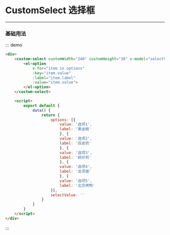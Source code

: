 <style lang="scss" scoped>
  .demo-block {
    div {
      &:last-child {
        margin-bottom: 0;
      }
    }
    .custom-select-container {
        /* display: inline-block;
        margin: 0 10px 20px 0; */
    }
  }
</style>

# CustomSelect 选择框

---

### 基础用法

<div class="demo-block">
    <div>
        <custom-select customWidth="240" customHeight="30" v-model="selectValue" placeholder="请选择" clearable>
            <el-option
                v-for="item in options"
                :key="item.value"
                :label="item.label"
                :value="item.value">
            </el-option>
        </custom-select>
    </div>
</div>

::: demo

```html
<div>
    <custom-select customWidth="240" customHeight="30" v-model="selectValue" placeholder="请选择">
        <el-option
            v-for="item in options"
            :key="item.value"
            :label="item.label"
            :value="item.value">
        </el-option>
    </custom-select>

    <script>
        export default {
            data() {
                return {
                    options: [{
                        value: '选项1',
                        label: '黄金糕'
                        }, {
                        value: '选项2',
                        label: '双皮奶'
                        }, {
                        value: '选项3',
                        label: '蚵仔煎'
                        }, {
                        value: '选项4',
                        label: '龙须面'
                        }, {
                        value: '选项5',
                        label: '北京烤鸭'
                    }],
                    selectValue: ''
                }
            }
        }
    </script>
</div>

```
:::

<script>
    export default {
        data() {
            return {
                options: [{
                    value: '选项1',
                    label: '黄金糕'
                    }, {
                    value: '选项2',
                    label: '双皮奶'
                    }, {
                    value: '选项3',
                    label: '蚵仔煎'
                    }, {
                    value: '选项4',
                    label: '龙须面'
                    }, {
                    value: '选项5',
                    label: '北京烤鸭'
                }],
                selectValue: ''
            };
        }   
    }
</script>